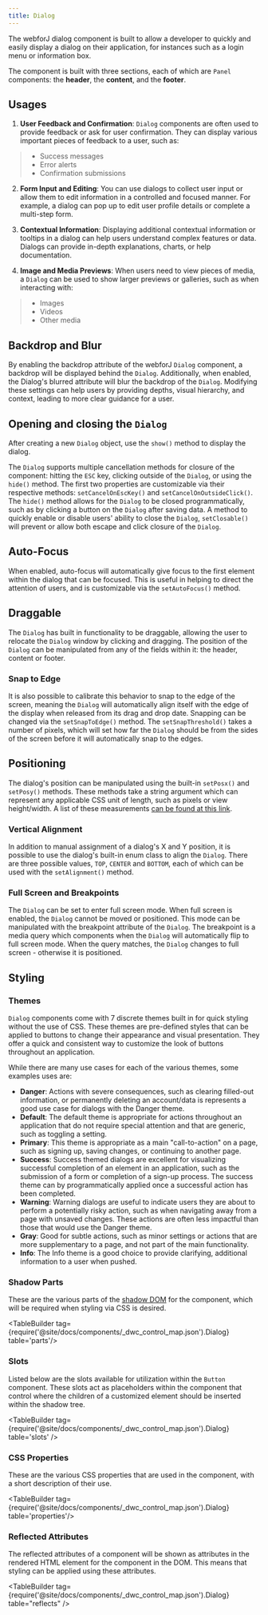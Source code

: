 ```yaml
---
title: Dialog
---
```


<DocChip chip='shadow' />

<DocChip chip='name' label="dwc-dialog" />

<JavadocLink type="dialog" location="com/webforj/component/dialog/Dialog" top='true'/>

The webforJ dialog component is built to allow a developer to quickly and easily display a dialog on their application, for instances such as a login menu or information box.

The component is built with three sections, each of which are `Panel` components: the **header**, the **content**, and the **footer**.

<ComponentDemo 
path='https://demo.webforj.com/webapp/controlsamples/dialogsections?' 
javaE='https://raw.githubusercontent.com/webforj/webforj-docs-samples/refs/heads/main/src/main/java/com/webforj/samples/views/dialog/DialogSectionsView.java'
javaC='https://raw.githubusercontent.com/webforj/ControlSamples/main/src/main/code_snippets/dialog/Sections.txt'
height = '225px'
/>

## Usages

1. **User Feedback and Confirmation**: `Dialog` components are often used to provide feedback or ask for user confirmation. They can display various important pieces of feedback to a user, such as:

  >- Success messages 
  >- Error alerts
  >- Confirmation submissions

2. **Form Input and Editing**: You can use dialogs to collect user input or allow them to edit information in a controlled and focused manner. For example, a dialog can pop up to edit user profile details or complete a multi-step form.

3. **Contextual Information**: Displaying additional contextual information or tooltips in a dialog can help users understand complex features or data. Dialogs can provide in-depth explanations, charts, or help documentation.

4. **Image and Media Previews**: When users need to view pieces of media, a `Dialog` can be used to show larger previews or galleries, such as when interacting with:
  >- Images
  >- Videos
  >- Other media

## Backdrop and Blur

By enabling the backdrop attribute of the webforJ `Dialog` component, a backdrop will be displayed behind the `Dialog`. Additionally, when enabled, the Dialog's blurred attribute will blur the backdrop of the `Dialog`. Modifying these settings can help users by providing depths, visual hierarchy, and context, leading to more clear guidance for a user.

<ComponentDemo 
path='https://demo.webforj.com/webapp/controlsamples/dialogbackdropblur?' 
javaE='https://raw.githubusercontent.com/webforj/webforj-docs-samples/refs/heads/main/src/main/java/com/webforj/samples/views/dialog/DialogBackdropBlurView.java'
javaC='https://raw.githubusercontent.com/webforj/ControlSamples/main/src/main/code_snippets/dialog/Blur.txt'
height = '300px'
/>

## Opening and closing the `Dialog`

After creating a new `Dialog` object, use the `show()` method to display the dialog.

The `Dialog` supports multiple cancellation methods for closure of the component: hitting the `ESC` key, clicking outside of the `Dialog`, or using the `hide()` method. The first two properties are customizable via their respective methods:
`setCancelOnEscKey()` and `setCancelOnOutsideClick()`. The `hide()` method allows for the `Dialog` to be closed programmatically, such as by clicking a button on the `Dialog` after saving data. A method to quickly enable or disable users' ability to close the `Dialog`, `setClosable()` will prevent or allow both escape and click closure of the `Dialog`.

<ComponentDemo 
path='https://demo.webforj.com/webapp/controlsamples/dialogclose?' 
javaE='https://raw.githubusercontent.com/webforj/webforj-docs-samples/refs/heads/main/src/main/java/com/webforj/samples/views/dialog/DialogCloseView.java'
javaC='https://raw.githubusercontent.com/webforj/ControlSamples/main/src/main/code_snippets/dialog/Close.txt'
height = '350px'
/>

## Auto-Focus

When enabled, auto-focus will automatically give focus to the first element within the dialog that can be focused. This is useful in helping to direct the attention of users, and is customizable via the `setAutoFocus()` method.

<ComponentDemo 
path='https://demo.webforj.com/webapp/controlsamples/dialogautofocus?' 
javaE='https://raw.githubusercontent.com/webforj/webforj-docs-samples/refs/heads/main/src/main/java/com/webforj/samples/views/dialog/DialogAutoFocusView.java'
javaC='https://raw.githubusercontent.com/webforj/ControlSamples/main/src/main/code_snippets/dialog/AutoFocus.txt'
height = '350px'
/>

## Draggable

The `Dialog` has built in functionality to be draggable, allowing the user to relocate the `Dialog` window by clicking and dragging. The position of the `Dialog` can be manipulated from any of the fields within it: the header, content or footer.

### Snap to Edge
It is also possible to calibrate this behavior to snap to the edge of the screen, meaning the `Dialog` will automatically align itself with the edge of the display when released from its drag and drop date. Snapping can be changed via the `setSnapToEdge()` method. The `setSnapThreshold()` takes a number of pixels, which will set how far the `Dialog` should be from the sides of the screen before it will automatically snap to the edges.  

<ComponentDemo 
path='https://demo.webforj.com/webapp/controlsamples/dialogdraggable?' 
javaE='https://raw.githubusercontent.com/webforj/webforj-docs-samples/refs/heads/main/src/main/java/com/webforj/samples/views/dialog/DialogDraggableView.java'
javaC='https://raw.githubusercontent.com/webforj/ControlSamples/main/src/main/code_snippets/dialog/Draggable.txt'
height = '350px'
/>

## Positioning

The dialog's position can be manipulated using the built-in `setPosx()` and `setPosy()` methods. These methods take a string argument which can represent any applicable CSS unit of length, such as pixels or view height/width. A list of these measurements [can be found at this link](https://developer.mozilla.org/en-US/docs/Learn/CSS/Building_blocks/Values_and_units#numbers_lengths_and_percentages).

<ComponentDemo 
path='https://demo.webforj.com/webapp/controlsamples/dialogpositioning?' 
javaE='https://raw.githubusercontent.com/webforj/webforj-docs-samples/refs/heads/main/src/main/java/com/webforj/samples/views/dialog/DialogPositioningView.java'
javaC='https://raw.githubusercontent.com/webforj/ControlSamples/main/src/main/code_snippets/dialog/Positioning.txt'
height = '350px'
/>

### Vertical Alignment

In addition to manual assignment of a dialog's X and Y position, it is possible to use the dialog's built-in enum class to align the `Dialog`. There are three possible values, `TOP`, `CENTER` and `BOTTOM`, each of which can be used with the `setAlignment()` method. 

<ComponentDemo 
path='https://demo.webforj.com/webapp/controlsamples/dialogalignments?' 
javaE='https://raw.githubusercontent.com/webforj/webforj-docs-samples/refs/heads/main/src/main/java/com/webforj/samples/views/dialog/DialogAlignmentsView.java'
javaC='https://raw.githubusercontent.com/webforj/ControlSamples/main/src/main/code_snippets/dialog/Alignments.txt'
height = '550px'
/>

### Full Screen and Breakpoints

The `Dialog` can be set to enter full screen mode. When full screen is enabled, the `Dialog` cannot be moved or positioned. This mode can be manipulated with the breakpoint attribute of the `Dialog`. The breakpoint is a media query which components when the `Dialog` will automatically flip to full screen mode. When the query matches, the `Dialog` changes to full screen - otherwise it is positioned.

## Styling

### Themes

`Dialog` components come with <JavadocLink type="foundation" location="com/webforj/component/dialog/Dialog.Theme.html">7 discrete themes </JavadocLink> built in for quick styling without the use of CSS. These themes are pre-defined styles that can be applied to buttons to change their appearance and visual presentation. They offer a quick and consistent way to customize the look of buttons throughout an application. 

While there are many use cases for each of the various themes, some examples uses are:

  - **Danger**: Actions with severe consequences, such as clearing filled-out information, or permanently deleting an account/data is represents a good use case for dialogs with the Danger theme.
  - **Default**: The default theme is appropriate for actions throughout an application that do not require special attention and that are generic, such as toggling a setting.
  - **Primary**: This theme is appropriate as a main "call-to-action" on a page, such as signing up, saving changes, or continuing to another page.
  - **Success**: Success themed dialogs are excellent for visualizing successful completion of an element in an application, such as the submission of a form or completion of a sign-up process. The success theme can by programmatically applied once a successful action has been completed.
  - **Warning**: Warning dialogs are useful to indicate users they are about to perform a potentially risky action, such as when navigating away from a page with unsaved changes. These actions are often less impactful than those that would use the Danger theme.
  - **Gray**: Good for subtle actions, such as minor settings or actions that are more supplementary to a page, and not part of the main functionality.
  - **Info**: The Info theme is a good choice to provide clarifying, additional information to a user when pushed.

<ComponentDemo 
path='https://demo.webforj.com/webapp/controlsamples/dialogthemes?' 
javaE='https://raw.githubusercontent.com/webforj/webforj-docs-samples/refs/heads/main/src/main/java/com/webforj/samples/views/dialog/DialogThemesView.java'
height = '500px'
/>

### Shadow Parts

These are the various parts of the [shadow DOM](../glossary#shadow-dom) for the component, which will be required when styling via CSS is desired.

<TableBuilder tag={require('@site/docs/components/_dwc_control_map.json').Dialog} table='parts'/>

### Slots

Listed below are the slots available for utilization within the `Button` component. These slots act as placeholders within the component that control where the children of a customized element should be inserted within the shadow tree.

<TableBuilder tag={require('@site/docs/components/_dwc_control_map.json').Dialog} table='slots' />

### CSS Properties

These are the various CSS properties that are used in the component, with a short description of their use.

<TableBuilder tag={require('@site/docs/components/_dwc_control_map.json').Dialog} table='properties'/>

### Reflected Attributes

The reflected attributes of a component will be shown as attributes in the rendered HTML element for the component in the DOM. This means that styling can be applied using these attributes.

<TableBuilder tag={require('@site/docs/components/_dwc_control_map.json').Dialog} table="reflects" />